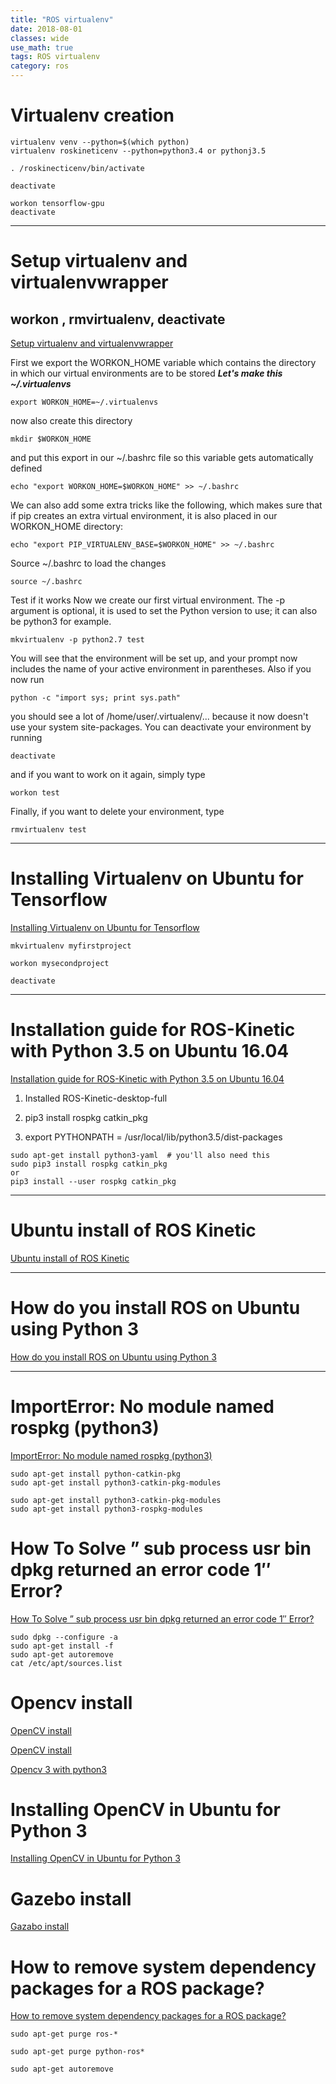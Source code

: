 ```yaml
---
title: "ROS virtualenv"
date: 2018-08-01
classes: wide
use_math: true
tags: ROS virtualenv 
category: ros
---
```


# Virtualenv creation
```shell
virtualenv venv --python=$(which python)
virtualenv roskineticenv --python=python3.4 or pythonj3.5

. /roskinecticenv/bin/activate

deactivate
```

```
workon tensorflow-gpu
deactivate
```

- - - 

# Setup virtualenv and virtualenvwrapper
## workon , rmvirtualenv, deactivate

[Setup virtualenv and virtualenvwrapper](https://askubuntu.com/questions/244641/how-to-set-up-and-use-a-virtual-python-environment-in-ubuntu)

First we export the WORKON_HOME variable which contains the directory in which our virtual environments are to be stored
***Let's make this ~/.virtualenvs***


```
export WORKON_HOME=~/.virtualenvs
```

now also create this directory

```
mkdir $WORKON_HOME
```
and put this export in our ~/.bashrc file so this variable gets automatically defined
```
echo "export WORKON_HOME=$WORKON_HOME" >> ~/.bashrc
```
We can also add some extra tricks like the following, which makes sure that if pip creates an extra virtual environment, it is also placed in our WORKON_HOME directory:
```
echo "export PIP_VIRTUALENV_BASE=$WORKON_HOME" >> ~/.bashrc 
```
Source ~/.bashrc to load the changes
```
source ~/.bashrc
```
Test if it works
Now we create our first virtual environment. The -p argument is optional, it is used to set the Python version to use; it can also be python3 for example.
```
mkvirtualenv -p python2.7 test
```
You will see that the environment will be set up, and your prompt now includes the name of your active environment in parentheses. Also if you now run
```
python -c "import sys; print sys.path"
```
you should see a lot of /home/user/.virtualenv/... because it now doesn't use your system site-packages.
You can deactivate your environment by running
```
deactivate
```
and if you want to work on it again, simply type
```
workon test
```
Finally, if you want to delete your environment, type
```
rmvirtualenv test
```
- - - 

# Installing Virtualenv on Ubuntu for Tensorflow
[Installing Virtualenv on Ubuntu for Tensorflow](http://www.pradeepadiga.me/blog/2017/03/24/installing-virtualenv-on-ubuntu-for-tensorflow/)

```
mkvirtualenv myfirstproject

workon mysecondproject

deactivate
```

- - -

# Installation guide for ROS-Kinetic with Python 3.5 on Ubuntu 16.04
[Installation guide for ROS-Kinetic with Python 3.5 on Ubuntu 16.04](https://stackoverflow.com/questions/49758578/installation-guide-for-ros-kinetic-with-python-3-5-on-ubuntu-16-04)

1) Installed ROS-Kinetic-desktop-full

2) pip3 install rospkg catkin_pkg

3) export PYTHONPATH = /usr/local/lib/python3.5/dist-packages
```
sudo apt-get install python3-yaml  # you'll also need this
sudo pip3 install rospkg catkin_pkg
or
pip3 install --user rospkg catkin_pkg
```

- - -

# Ubuntu install of ROS Kinetic
[Ubuntu install of ROS Kinetic](http://wiki.ros.org/kinetic/Installation/Ubuntu)

- - -

# How do you install ROS on Ubuntu using Python 3
[How do you install ROS on Ubuntu using Python 3](https://www.reddit.com/r/robotics/comments/3d48au/how_do_you_install_ros_on_ubuntu_using_python_3/)

- - - 

# ImportError: No module named rospkg (python3) 
[ImportError: No module named rospkg (python3) ](https://answers.ros.org/question/245967/importerror-no-module-named-rospkg-python3-solved/)

```
sudo apt-get install python-catkin-pkg
sudo apt-get install python3-catkin-pkg-modules

sudo apt-get install python3-catkin-pkg-modules
sudo apt-get install python3-rospkg-modules
```

# How To Solve ” sub process usr bin dpkg returned an error code 1″ Error?
[How To Solve ” sub process usr bin dpkg returned an error code 1″ Error?](https://www.poftut.com/solve-sub-process-usr-bin-dpkg-returned-error-code-1-error/)

```
sudo dpkg --configure -a
sudo apt-get install -f
sudo apt-get autoremove
cat /etc/apt/sources.list
```

# Opencv install
[OpenCV install](https://askubuntu.com/questions/783956/how-to-install-opencv-3-1-for-python-3-5-on-ubuntu-16-04-lts)

[OpenCV install](http://www.techgazet.com/install-opencv/)

[Opencv 3 with python3](https://www.pyimagesearch.com/2016/12/05/macos-install-opencv-3-and-python-3-5/)

# Installing OpenCV in Ubuntu for Python 3
[Installing OpenCV in Ubuntu for Python 3](http://cyaninfinite.com/tutorials/installing-opencv-in-ubuntu-for-python-3/)


# Gazebo install
[Gazabo install](http://gazebosim.org/tutorials?tut=install_ubuntu)

# How to remove system dependency packages for a ROS package?
[How to remove system dependency packages for a ROS package?](https://askubuntu.com/questions/885734/how-to-remove-system-dependency-packages-for-a-ros-package)

```
sudo apt-get purge ros-*

sudo apt-get purge python-ros*

sudo apt-get autoremove
```

